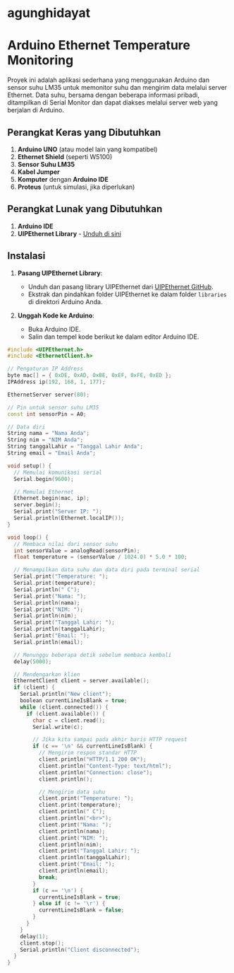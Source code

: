 # agunghidayat
# Arduino Ethernet Temperature Monitoring

Proyek ini adalah aplikasi sederhana yang menggunakan Arduino dan sensor suhu LM35 untuk memonitor suhu dan mengirim data melalui server Ethernet. Data suhu, bersama dengan beberapa informasi pribadi, ditampilkan di Serial Monitor dan dapat diakses melalui server web yang berjalan di Arduino.

## Perangkat Keras yang Dibutuhkan

1. **Arduino UNO** (atau model lain yang kompatibel)
2. **Ethernet Shield** (seperti W5100)
3. **Sensor Suhu LM35**
4. **Kabel Jumper**
5. **Komputer** dengan **Arduino IDE**
6. **Proteus** (untuk simulasi, jika diperlukan)

## Perangkat Lunak yang Dibutuhkan

1. **Arduino IDE**
2. **UIPEthernet Library** - [Unduh di sini](https://github.com/UIPEthernet/UIPEthernet)

## Instalasi

1. **Pasang UIPEthernet Library**:
   - Unduh dan pasang library UIPEthernet dari [UIPEthernet GitHub](https://github.com/UIPEthernet/UIPEthernet).
   - Ekstrak dan pindahkan folder UIPEthernet ke dalam folder `libraries` di direktori Arduino Anda.

2. **Unggah Kode ke Arduino**:
   - Buka Arduino IDE.
   - Salin dan tempel kode berikut ke dalam editor Arduino IDE.

```cpp
#include <UIPEthernet.h>
#include <EthernetClient.h>

// Pengaturan IP Address
byte mac[] = { 0xDE, 0xAD, 0xBE, 0xEF, 0xFE, 0xED };
IPAddress ip(192, 168, 1, 177);

EthernetServer server(80);

// Pin untuk sensor suhu LM35
const int sensorPin = A0;

// Data diri
String nama = "Nama Anda";
String nim = "NIM Anda";
String tanggalLahir = "Tanggal Lahir Anda";
String email = "Email Anda";

void setup() {
  // Memulai komunikasi serial
  Serial.begin(9600);

  // Memulai Ethernet
  Ethernet.begin(mac, ip);
  server.begin();
  Serial.print("Server IP: ");
  Serial.println(Ethernet.localIP());
}

void loop() {
  // Membaca nilai dari sensor suhu
  int sensorValue = analogRead(sensorPin);
  float temperature = (sensorValue / 1024.0) * 5.0 * 100;

  // Menampilkan data suhu dan data diri pada terminal serial
  Serial.print("Temperature: ");
  Serial.print(temperature);
  Serial.println(" C");
  Serial.print("Nama: ");
  Serial.println(nama);
  Serial.print("NIM: ");
  Serial.println(nim);
  Serial.print("Tanggal Lahir: ");
  Serial.println(tanggalLahir);
  Serial.print("Email: ");
  Serial.println(email);

  // Menunggu beberapa detik sebelum membaca kembali
  delay(5000);

  // Mendengarkan klien
  EthernetClient client = server.available();
  if (client) {
    Serial.println("New client");
    boolean currentLineIsBlank = true;
    while (client.connected()) {
      if (client.available()) {
        char c = client.read();
        Serial.write(c);

        // Jika kita sampai pada akhir baris HTTP request
        if (c == '\n' && currentLineIsBlank) {
          // Mengirim respon standar HTTP
          client.println("HTTP/1.1 200 OK");
          client.println("Content-Type: text/html");
          client.println("Connection: close");
          client.println();

          // Mengirim data suhu
          client.print("Temperature: ");
          client.print(temperature);
          client.println(" C");
          client.println("<br>");
          client.print("Nama: ");
          client.println(nama);
          client.print("NIM: ");
          client.println(nim);
          client.print("Tanggal Lahir: ");
          client.println(tanggalLahir);
          client.print("Email: ");
          client.println(email);
          break;
        }
        if (c == '\n') {
          currentLineIsBlank = true;
        } else if (c != '\r') {
          currentLineIsBlank = false;
        }
      }
    }
    delay(1);
    client.stop();
    Serial.println("Client disconnected");
  }
}
